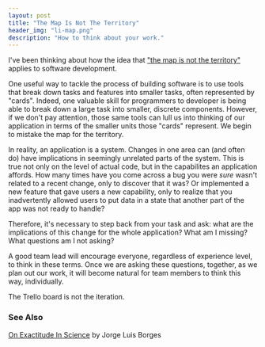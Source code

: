```yaml
---
layout: post
title: "The Map Is Not The Territory"
header_img: "li-map.png"
description: "How to think about your work."
---
```


I've been thinking about how the idea that ["the map is not the territory"](https://fs.blog/2015/11/map-and-territory/)
applies to software development.

One useful way to tackle the process of building software is to use tools that
break down tasks and features into smaller tasks, often represented by "cards". Indeed, one
valuable skill for programmers to developer is being able to break down a large task
into smaller, discrete components. However, if we don't pay attention, those same tools can
lull us into thinking of our application in terms of the smaller units those "cards" represent. We
begin to mistake the map for the territory.

In reality, an application is a system. Changes in one area can (and often do)
have implications in seemingly unrelated parts of the system. This is true not only
on the level of actual code, but in the capabilites an application affords. How many times have
you come across a bug you were _sure_ wasn't related to a recent change, only to discover that
it was? Or implemented a new feature that gave users a new capability, only to realize that
you inadvertently allowed users to put data in a state that another part of the app was not ready
to handle?

Therefore, it's necessary to step back from your task and ask: what are the implications
of this change for the whole application? What am I missing? What questions am I not asking?

A good team lead will encourage everyone, regardless of experience level, to think in
these terms. Once we are asking these questions, together, as we plan out our work, it
will become natural for team members to think this way, individually.

The Trello board is not the iteration.

### See Also
[On Exactitude In Science](https://genius.com/Jorge-luis-borges-on-exactitude-in-science-annotated) by Jorge Luis Borges

